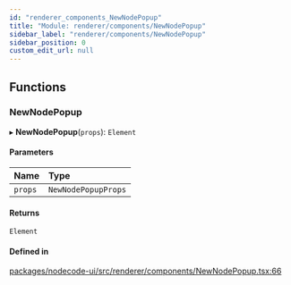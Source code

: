 ```yaml
---
id: "renderer_components_NewNodePopup"
title: "Module: renderer/components/NewNodePopup"
sidebar_label: "renderer/components/NewNodePopup"
sidebar_position: 0
custom_edit_url: null
---
```


## Functions

### NewNodePopup

▸ **NewNodePopup**(`props`): `Element`

#### Parameters

| Name | Type |
| :------ | :------ |
| `props` | `NewNodePopupProps` |

#### Returns

`Element`

#### Defined in

[packages/nodecode-ui/src/renderer/components/NewNodePopup.tsx:66](https://github.com/bischoff-m/nodecode/blob/1978ab5/packages/nodecode-ui/src/renderer/components/NewNodePopup.tsx#L66)
